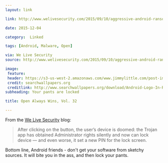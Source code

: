 ```yaml
---
layout: link

link: http://www.welivesecurity.com/2015/09/10/aggressive-android-ransomware-spreading-in-the-usa/

date: 2015-12-04

category:  Linked 

tags: [Android, Malware, Open]

via: We Live Security
source: http://www.welivesecurity.com/2015/09/10/aggressive-android-ransomware-spreading-in-the-usa/

image:
 feature: 
 header: https://s3-us-west-2.amazonaws.com/www.jimmylittle.com/post-images/AndroidRain_16x9_Q25.jpg
 credit: searchwallpapers.org
 creditlink: http://www.searchwallpapers.org/download/Android-Logo-In-Rain-HD-Wallpaper-Flickr-Photo/?n=aHR0cHM6Ly9mYXJtMy5zdGF0aWNmbGlja3IuY29tLzI5MTEvMTQ2MDQ1NDcwNThfNDkxZTJmOTFhNV9vLmpwZw==&search=wallpaper+hd+rain
subheading: Your pants are locked

title: Open Always Wins, Vol. 32

---
```


From the [We Live Security][1] blog:

> After clicking on the button, the user’s device is doomed: the Trojan app has obtained Administrator rights silently and now can lock device — and even worse, it set a new PIN for the lock screen.

Bottom line, Android friends - don't get your software from sketchy sources. It will bite you in the ass, and then lock your pants.

[1]: http://www.welivesecurity.com/2015/09/10/aggressive-android-ransomware-spreading-in-the-usa/ "We Live Security"